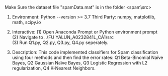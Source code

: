 Make Sure the dataset file "spamData.mat" is in the folder <spam\src>

1. Environment:
    Python --version >= 3.7
    Third Party: numpy, matplotlib, math, scipy.io

2. Interactive:
    (1) Open Anaconda Prompt or  Python environment prompt
    (2) Navigate to ..\FU YALUN_A0232841L_CA1\src\
    (3) Run Q1.py, Q2.py, Q3.py, Q4.py seperately.

3. Description:
    This code implemented classifiers for Spam classification using four methods and then find the error rates:
        Q1  Beta-Binomial Naïve Bayes, 
        Q2  Gaussian Naïve Bayes, 
        Q3  Logistic Regression with L2 regularization,
        Q4  K-Nearest Neighbors. 
